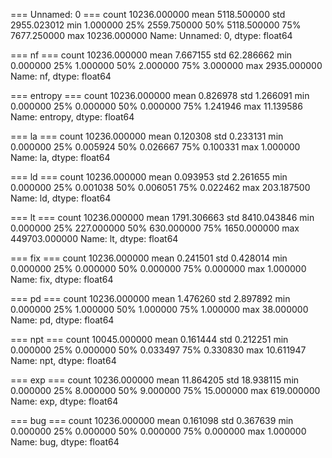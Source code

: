 
=== Unnamed: 0 ===
count    10236.000000
mean      5118.500000
std       2955.023012
min          1.000000
25%       2559.750000
50%       5118.500000
75%       7677.250000
max      10236.000000
Name: Unnamed: 0, dtype: float64

=== nf ===
count    10236.000000
mean         7.667155
std         62.286662
min          0.000000
25%          1.000000
50%          2.000000
75%          3.000000
max       2935.000000
Name: nf, dtype: float64

=== entropy ===
count    10236.000000
mean         0.826978
std          1.266091
min          0.000000
25%          0.000000
50%          0.000000
75%          1.241946
max         11.139586
Name: entropy, dtype: float64

=== la ===
count    10236.000000
mean         0.120308
std          0.233131
min          0.000000
25%          0.005924
50%          0.026667
75%          0.100331
max          1.000000
Name: la, dtype: float64

=== ld ===
count    10236.000000
mean         0.093953
std          2.261655
min          0.000000
25%          0.001038
50%          0.006051
75%          0.022462
max        203.187500
Name: ld, dtype: float64

=== lt ===
count     10236.000000
mean       1791.306663
std        8410.043846
min           0.000000
25%         227.000000
50%         630.000000
75%        1650.000000
max      449703.000000
Name: lt, dtype: float64

=== fix ===
count    10236.000000
mean         0.241501
std          0.428014
min          0.000000
25%          0.000000
50%          0.000000
75%          0.000000
max          1.000000
Name: fix, dtype: float64

=== pd ===
count    10236.000000
mean         1.476260
std          2.897892
min          0.000000
25%          1.000000
50%          1.000000
75%          1.000000
max         38.000000
Name: pd, dtype: float64

=== npt ===
count    10045.000000
mean         0.161444
std          0.212251
min          0.000000
25%          0.000000
50%          0.033497
75%          0.330830
max         10.611947
Name: npt, dtype: float64

=== exp ===
count    10236.000000
mean        11.864205
std         18.938115
min          0.000000
25%          8.000000
50%          9.000000
75%         15.000000
max        619.000000
Name: exp, dtype: float64

=== bug ===
count    10236.000000
mean         0.161098
std          0.367639
min          0.000000
25%          0.000000
50%          0.000000
75%          0.000000
max          1.000000
Name: bug, dtype: float64
